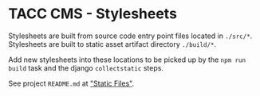 # TACC CMS - Stylesheets

Stylesheets are built from source code entry point files located in `./src/*`. Stylesheets are built to static asset artifact directory `./build/*`.

Add new stylesheets into these locations to be picked up by the `npm run build` task and the django `collectstatic` steps.

See project `README.md` at ["Static Files"](/README.md#static-files).
